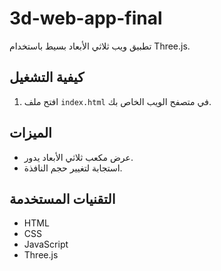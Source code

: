 # 3d-web-app-final

تطبيق ويب ثلاثي الأبعاد بسيط باستخدام Three.js.

## كيفية التشغيل

1.  افتح ملف `index.html` في متصفح الويب الخاص بك.

## الميزات

-   عرض مكعب ثلاثي الأبعاد يدور.
-   استجابة لتغيير حجم النافذة.

## التقنيات المستخدمة

-   HTML
-   CSS
-   JavaScript
-   Three.js

